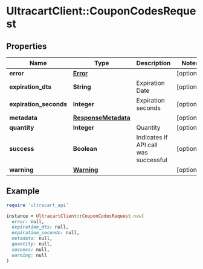 # UltracartClient::CouponCodesRequest

## Properties

| Name | Type | Description | Notes |
| ---- | ---- | ----------- | ----- |
| **error** | [**Error**](Error.md) |  | [optional] |
| **expiration_dts** | **String** | Expiration Date | [optional] |
| **expiration_seconds** | **Integer** | Expiration seconds | [optional] |
| **metadata** | [**ResponseMetadata**](ResponseMetadata.md) |  | [optional] |
| **quantity** | **Integer** | Quantity | [optional] |
| **success** | **Boolean** | Indicates if API call was successful | [optional] |
| **warning** | [**Warning**](Warning.md) |  | [optional] |

## Example

```ruby
require 'ultracart_api'

instance = UltracartClient::CouponCodesRequest.new(
  error: null,
  expiration_dts: null,
  expiration_seconds: null,
  metadata: null,
  quantity: null,
  success: null,
  warning: null
)
```

